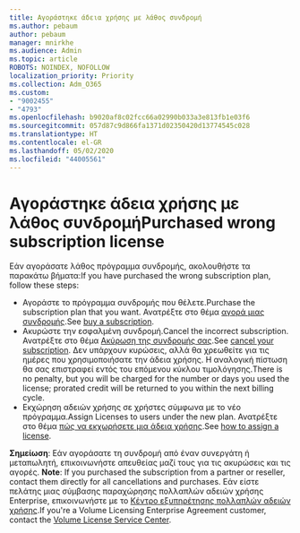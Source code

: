 ```yaml
---
title: Αγοράστηκε άδεια χρήσης με λάθος συνδρομή
ms.author: pebaum
author: pebaum
manager: mnirkhe
ms.audience: Admin
ms.topic: article
ROBOTS: NOINDEX, NOFOLLOW
localization_priority: Priority
ms.collection: Adm_O365
ms.custom:
- "9002455"
- "4793"
ms.openlocfilehash: b9020af8c02fcc66a02990b033a3e813fb1e03f6
ms.sourcegitcommit: 057d87c9d866fa1371d02350420d13774545c028
ms.translationtype: HT
ms.contentlocale: el-GR
ms.lasthandoff: 05/02/2020
ms.locfileid: "44005561"
---
```

# <a name="purchased-wrong-subscription-license"></a><span data-ttu-id="6697a-102">Αγοράστηκε άδεια χρήσης με λάθος συνδρομή</span><span class="sxs-lookup"><span data-stu-id="6697a-102">Purchased wrong subscription license</span></span>

<span data-ttu-id="6697a-103">Εάν αγοράσατε λάθος πρόγραμμα συνδρομής, ακολουθήστε τα παρακάτω βήματα:</span><span class="sxs-lookup"><span data-stu-id="6697a-103">If you have purchased the wrong subscription plan, follow these steps:</span></span>

- <span data-ttu-id="6697a-104">Αγοράστε το πρόγραμμα συνδρομής που θέλετε.</span><span class="sxs-lookup"><span data-stu-id="6697a-104">Purchase the subscription plan that you want.</span></span> <span data-ttu-id="6697a-105">Ανατρέξτε στο θέμα [αγορά μιας συνδρομής](https://docs.microsoft.com/alchemyinsights/buy-a-subscription-to-office-365-for-business).</span><span class="sxs-lookup"><span data-stu-id="6697a-105">See [buy a subscription](https://docs.microsoft.com/alchemyinsights/buy-a-subscription-to-office-365-for-business).</span></span>
- <span data-ttu-id="6697a-106">Ακυρώστε την εσφαλμένη συνδρομή.</span><span class="sxs-lookup"><span data-stu-id="6697a-106">Cancel the incorrect subscription.</span></span> <span data-ttu-id="6697a-107">Ανατρέξτε στο θέμα [Ακύρωση της συνδρομής σας](https://docs.microsoft.com/alchemyinsights/canceling-your-office-365-subscription).</span><span class="sxs-lookup"><span data-stu-id="6697a-107">See [cancel your subscription](https://docs.microsoft.com/alchemyinsights/canceling-your-office-365-subscription).</span></span>
<span data-ttu-id="6697a-108">Δεν υπάρχουν κυρώσεις, αλλά θα χρεωθείτε για τις ημέρες που χρησιμοποιήσατε την άδεια χρήσης. Η αναλογική πίστωση θα σας επιστραφεί εντός του επόμενου κύκλου τιμολόγησης.</span><span class="sxs-lookup"><span data-stu-id="6697a-108">There is no penalty, but you will be charged for the number or days you used the license; prorated credit will be returned to you within the next billing cycle.</span></span>
- <span data-ttu-id="6697a-109">Εκχώρηση αδειών χρήσης σε χρήστες σύμφωνα με το νέο πρόγραμμα.</span><span class="sxs-lookup"><span data-stu-id="6697a-109">Assign Licenses to users under the new plan.</span></span> <span data-ttu-id="6697a-110">Ανατρέξτε στο θέμα [πώς να εκχωρήσετε μια άδεια χρήσης](https://docs.microsoft.com/alchemyinsights/how-to-assign-a-license-to-a-user).</span><span class="sxs-lookup"><span data-stu-id="6697a-110">See [how to assign a license](https://docs.microsoft.com/alchemyinsights/how-to-assign-a-license-to-a-user).</span></span>

<span data-ttu-id="6697a-111">**Σημείωση**: Εάν αγοράσατε τη συνδρομή από έναν συνεργάτη ή μεταπωλητή, επικοινωνήστε απευθείας μαζί τους για τις ακυρώσεις και τις αγορές. </span><span class="sxs-lookup"><span data-stu-id="6697a-111">**Note**: If you purchased the subscription from a partner or reseller, contact them directly for all cancellations and purchases.</span></span> <span data-ttu-id="6697a-112">Εάν είστε πελάτης μιας σύμβασης παραχώρησης πολλαπλών αδειών χρήσης Enterprise, επικοινωνήστε με το [Κέντρο εξυπηρέτησης πολλαπλών αδειών χρήσης](https://support.microsoft.com/help/4471406/how-to-contact-the-microsoft-volume-licensing-service-center).</span><span class="sxs-lookup"><span data-stu-id="6697a-112">If you're a Volume Licensing Enterprise Agreement customer, contact the [Volume License Service Center](https://support.microsoft.com/help/4471406/how-to-contact-the-microsoft-volume-licensing-service-center).</span></span>
